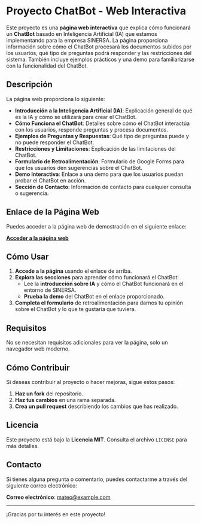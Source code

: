 # Proyecto ChatBot - Web Interactiva

Este proyecto es una **página web interactiva** que explica cómo funcionará un **ChatBot** basado en Inteligencia Artificial (IA) que estamos implementando para la empresa SINERSA. La página proporciona información sobre cómo el ChatBot procesará los documentos subidos por los usuarios, qué tipo de preguntas podrá responder y las restricciones del sistema. También incluye ejemplos prácticos y una demo para familiarizarse con la funcionalidad del ChatBot.

## Descripción

La página web proporciona lo siguiente:

- **Introducción a la Inteligencia Artificial (IA)**: Explicación general de qué es la IA y cómo se utilizará para crear el ChatBot.
- **Cómo Funciona el ChatBot**: Detalles sobre cómo el ChatBot interactúa con los usuarios, responde preguntas y procesa documentos.
- **Ejemplos de Preguntas y Respuestas**: Qué tipo de preguntas puede y no puede responder el ChatBot.
- **Restricciones y Limitaciones**: Explicación de las limitaciones del ChatBot.
- **Formulario de Retroalimentación**: Formulario de Google Forms para que los usuarios den sugerencias sobre el ChatBot.
- **Demo Interactiva**: Enlace a una demo para que los usuarios puedan probar el ChatBot en acción.
- **Sección de Contacto**: Información de contacto para cualquier consulta o sugerencia.

## Enlace de la Página Web

Puedes acceder a la página web de demostración en el siguiente enlace:

[**Acceder a la página web**](https://practicantetisinersa.github.io/PracticanteTiSinersa/)

## Cómo Usar

1. **Accede a la página** usando el enlace de arriba.
2. **Explora las secciones** para aprender cómo funcionará el ChatBot:
   - Lee la **introducción sobre IA** y cómo el ChatBot funcionará en el entorno de SINERSA.
   - **Prueba la demo** del ChatBot en el enlace proporcionado.
3. **Completa el formulario** de retroalimentación para darnos tu opinión sobre el ChatBot y lo que te gustaría que tuviera.

## Requisitos

No se necesitan requisitos adicionales para ver la página, solo un navegador web moderno.

## Cómo Contribuir

Si deseas contribuir al proyecto o hacer mejoras, sigue estos pasos:

1. **Haz un fork** del repositorio.
2. **Haz tus cambios** en una rama separada.
3. **Crea un pull request** describiendo los cambios que has realizado.

## Licencia

Este proyecto está bajo la **Licencia MIT**. Consulta el archivo `LICENSE` para más detalles.

## Contacto

Si tienes alguna pregunta o comentario, puedes contactarme a través del siguiente correo electrónico:

**Correo electrónico**: [mateo@example.com](mailto:mateo@example.com)

---

¡Gracias por tu interés en este proyecto!
